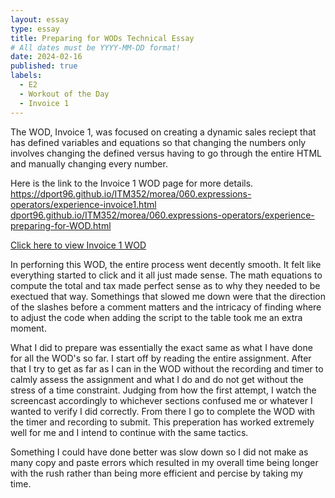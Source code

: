 ```yaml
---
layout: essay
type: essay
title: Preparing for WODs Technical Essay
# All dates must be YYYY-MM-DD format!
date: 2024-02-16
published: true
labels:
  - E2
  - Workout of the Day
  - Invoice 1
---
```


The WOD, Invoice 1, was focused on creating a dynamic sales reciept that has defined variables and equations so that changing the numbers only involves changing the defined versus having to go through the entire HTML and manually changing every number. 

Here is the link to the Invoice 1 WOD page for more details. 
<a href="url">https://dport96.github.io/ITM352/morea/060.expressions-operators/experience-invoice1.html</a>
<a href="url">dport96.github.io/ITM352/morea/060.expressions-operators/experience-preparing-for-WOD.html</a>

<a href="https://dport96.github.io/ITM352/morea/060.expressions-operators/experience-invoice1.html">Click here to view Invoice 1 WOD</a>

In perforning this WOD, the entire process went decently smooth. It felt like everything started to click and it all just made sense. The math equations to compute the total and tax made perfect sense as to why they needed to be exectued that way. Somethings that slowed me down were that the direction of the slashes before a comment matters and the intricacy of finding where to adjust the code when adding the script to the table took me an extra moment. 

What I did to prepare was essentially the exact same as what I have done for all the WOD's so far. I start off by reading the entire assignment. After that I try to get as far as I can in the WOD without the recording and timer to calmly assess the assignment and what I do and do not get without the stress of a time constraint. Judging from how the first attempt, I watch the screencast accordingly to whichever sections confused me or whatever I wanted to verify I did correctly. From there I go to complete the WOD with the timer and recording to submit. This preperation has worked extremely well for me and I intend to continue with the same tactics.

Something I could have done better was slow down so I did not make as many copy and paste errors which resulted in my overall time being longer with the rush rather than being more efficient and percise by taking my time. 